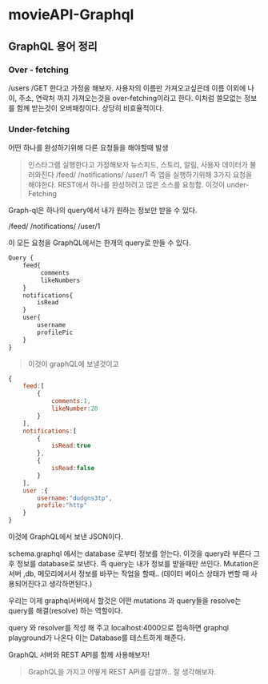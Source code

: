 # movieAPI-Graphql

## GraphQL 용어 정리

### Over - fetching

/users /GET 한다고 가정을 해보자.
사용자의 이름만 가져오고싶은데 이름 이외에 나이, 주소, 연락처 까지 가져오는것을 over-fetching이라고 한다.
이처럼 쓸모없는 정보를 함께 받는것이 오버패칭이다. 상당히 비효율적이다.

### Under-fetching

어떤 하나를 완성하기위해 다른 요청들을 해야할때 발생

> 인스타그램 실행한다고 가정해보자
뉴스피드, 스토리, 알림, 사용자 데이터가 불러와진다
/feed/
/notifications/
/user/1
즉 앱을 실행하기위해 3가지 요청을 해야한다. REST에서 하나를 완성하려고 많은 소스를 요청함. 
이것이 under-Fetching

Graph-ql은 하나의 query에서 내가 원하는 정보만 받을 수 있다.

/feed/
/notifications/
/user/1

이 모든 요청을 GraphQL에서는 한개의 query로 만들 수 있다.


```graphql
Query {
    feed{
         comments
         likeNumbers
    }
    notifications{
        isRead
    }
    user{
        username
        profilePic
    }
}
```
> 이것이 graphQL에 보낼것이고

``` javascript
{
    feed:[
        {
            comments:1,
            likeNumber:20
        }
    ],
    notifications:[
        {
            isRead:true
        },
        {
            isRead:false
        }
    ],
    user :{
        username:"dudgns3tp",
        profile:"http"
    }
}
```
이것에 GraphQL에서 보낸 JSON이다.


schema.graphql 에서는 
database 로부터 정보를 얻는다. 이것을 query라 부른다
그 후 정보를 database로 보낸다. 즉 query는 내가 정보를 받을때만 쓰인다. 
Mutation은 서버 ,db, 메모리에서서 정보를 바꾸는 작업을 할때..
(데이터 베이스 상태가 변할 때 사용되어진다고 생각하면된다.)

우리는 이제 graphql서버에서 할것은 어떤 mutations 과 query들을 
resolve는 query를 해결(resolve) 하는 역할이다.

query 와 resolver를 작성 해 주고 localhost:4000으로 접속하면 graphql playground가 나온다
이는 Database를 테스트하게 해준다.

GraphQL 서버와 REST API를 함께 사용해보자!
> GraphQL을 가지고 어떻게 REST API를 감쌀까.. 잘 생각해보자.
